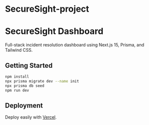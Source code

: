 # SecureSight-project
# SecureSight Dashboard

Full-stack incident resolution dashboard using Next.js 15, Prisma, and Tailwind CSS.

## Getting Started

```bash
npm install
npx prisma migrate dev --name init
npx prisma db seed
npm run dev
```

## Deployment

Deploy easily with [Vercel](https://vercel.com/import).
